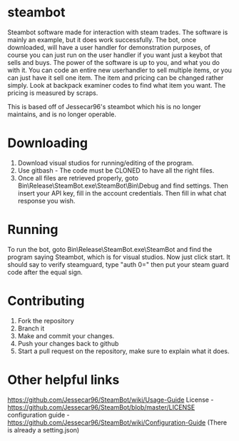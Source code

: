 steambot
========

Steambot software made for interaction with steam trades. The software is mainly an example, but it does work successfully. The bot, once downloaded, will have a user handler for demonstration purposes, of course you can just run on the user handler if you want just a keybot that sells and buys. The power of the software is up to you, and what you do with it. You can code an entire new userhandler to sell multiple items, or you can just have it sell one item. The item and pricing can be changed rather simply. Look at backpack examiner codes to find what item you want. The pricing is measured by scraps.


This is based off of Jessecar96's steambot which his is no longer maintains, and is no longer operable. 

Downloading
===========

1. Download visual studios for running/editing of the program.
2. Use gitbash - The code must be CLONED to have all the right files.
3. Once all files are retrieved properly, goto Bin\Release\SteamBot.exe\SteamBot\Bin\Debug and find settings. Then insert your API key, fill in the account credentials. Then fill in what chat response you wish.

Running
=======

To run the bot, goto Bin\Release\SteamBot.exe\SteamBot and find the program saying Steambot, which is for visual studios.
Now just click start.
It should say to verify steamguard, type "auth 0=" then put your steam guard code after the equal sign.

Contributing
============

1. Fork the repository
2. Branch it
3. Make and commit your changes.
4. Push your changes back to github
5. Start a pull request on the repository, make sure to explain what it does.

Other helpful links
===================

https://github.com/Jessecar96/SteamBot/wiki/Usage-Guide
License - https://github.com/Jessecar96/SteamBot/blob/master/LICENSE
configuration guide - https://github.com/Jessecar96/SteamBot/wiki/Configuration-Guide (There is already a setting.json)
